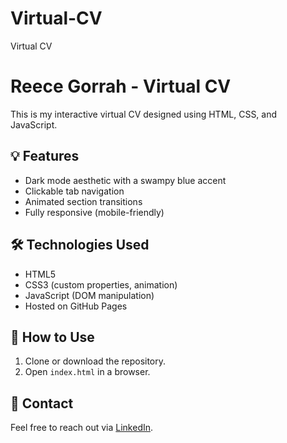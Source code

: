 # Virtual-CV
Virtual CV 
# Reece Gorrah - Virtual CV

This is my interactive virtual CV designed using HTML, CSS, and JavaScript.

## 💡 Features
- Dark mode aesthetic with a swampy blue accent
- Clickable tab navigation
- Animated section transitions
- Fully responsive (mobile-friendly)

## 🛠 Technologies Used
- HTML5
- CSS3 (custom properties, animation)
- JavaScript (DOM manipulation)
- Hosted on GitHub Pages

## 📂 How to Use
1. Clone or download the repository.
2. Open `index.html` in a browser.

## 📧 Contact
Feel free to reach out via [LinkedIn](https://linkedin.com/in/reece-gorrah-8aa955333).
